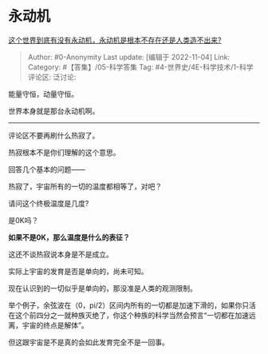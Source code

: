 # 永动机
[这个世界到底有没有永动机，永动机是根本不存在还是人类造不出来?](https://www.zhihu.com/question/563747875/answer/2739907051)

> Author: #0-Anonymity
> Last update: [编辑于 2022-11-04]
> Link:
> Category: #【答集】/05-科学答集
> Tag: #4-世界史/4E-科学技术/1-科学
> 评论区:
> 泛讨论:

能量守恒，动量守恒。

世界本身就是那台永动机啊。

---

评论区不要再刷什么热寂了。

热寂根本不是你们理解的这个意思。

回答几个基本的问题——

热寂了，宇宙所有的一切的温度都相等了，对吧？

请问这个终极温度是几度?

是0K吗？

**如果不是0K，那么温度是什么的表征？**

这还不谈热寂说本身是不是成立。

实际上宇宙的发育是否是单向的，尚未可知。

现在认识到的一切似乎是单向的，那没准是人类的观测限制。

举个例子，余弦波在（0，pi/2）区间内所有的一切都是加速下滑的，如果你只活在这个前四分之一就种族灭绝了，你这个种族的科学当然会预言“一切都在加速远离，宇宙的终点是解体”。

但这跟宇宙是不是真的会如此发育完全不是一回事。
